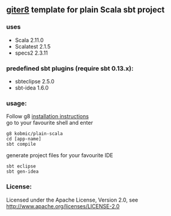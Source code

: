 ## [giter8](http://github.com/n8han/giter8) template for plain Scala sbt project

### uses
* Scala 2.11.0
* Scalatest 2.1.5
* specs2 2.3.11

### predefined sbt plugins (require sbt 0.13.x):
* sbteclipse 2.5.0
* sbt-idea 1.6.0


### usage:
Follow g8 [installation instructions](http://github.com/n8han/giter8#readme)  
go to your favourite shell and enter  

    g8 kobmic/plain-scala
    cd [app-name]
    sbt compile


generate project files for your favourite IDE

    sbt eclipse
    sbt gen-idea

### License:
Licensed under the Apache License, Version 2.0, see http://www.apache.org/licenses/LICENSE-2.0
